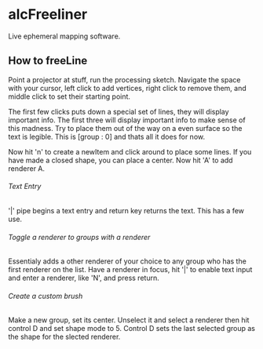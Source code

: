 
# alcFreeliner #
Live ephemeral mapping software.

## How to freeLine ##

Point a projector at stuff, run the processing sketch. Navigate the space with your cursor, left click to add vertices, right click to remove them, and middle click to set their starting point.

The first few clicks puts down a special set of lines, they will display important info. The first three will display important info to make sense of this madness. Try to place them out of the way on a even surface so the text is legible. This is [group : 0] and thats all it does for now.

Now hit 'n' to create a newItem and click around to place some lines. If you have made a closed shape, you can place a center. Now hit 'A' to add renderer A.


###### Text Entry
'|' pipe begins a text entry and return key returns the text. This has a few use.


###### Toggle a renderer to groups with a renderer
Essentialy adds a other renderer of your choice to any group who has the first renderer on the list.
Have a renderer in focus, hit '|' to enable text input and enter a renderer, like 'N', and press return.


###### Create a custom brush
Make a new group, set its center. Unselect it and select a renderer then hit control D and set shape mode to 5. Control D sets the last selected group as the shape for the slected renderer.
